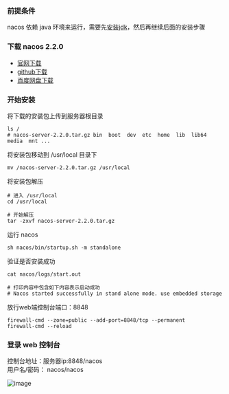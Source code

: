 ### 前提条件
nacos 依赖 java 环境来运行，需要先[安装jdk](https://github.com/xiexianbao/kuge-mall/wiki/%E5%AE%89%E8%A3%85-jdk1.8)，然后再继续后面的安装步骤

### 下载 nacos 2.2.0
* [官网下载](https://nacos.io/download/nacos-server)
* [github下载](https://github.com/alibaba/nacos/releases/tag/2.2.0)
* [百度网盘下载](https://pan.baidu.com/s/1HrCJZXz9YjMo_VN8z1ZROw?pwd=mr79)

### 开始安装
将下载的安装包上传到服务器根目录
```shell
ls /
# nacos-server-2.2.0.tar.gz bin  boot  dev  etc  home  lib  lib64  media  mnt ...
```

将安装包移动到 /usr/local 目录下
```shell
mv /nacos-server-2.2.0.tar.gz /usr/local
```

将安装包解压
```shell
# 进入 /usr/local
cd /usr/local

# 开始解压
tar -zxvf nacos-server-2.2.0.tar.gz
```

运行 nacos
```shell
sh nacos/bin/startup.sh -m standalone
```

验证是否安装成功
```shell
cat nacos/logs/start.out

# 打印内容中包含如下内容表示启动成功
# Nacos started successfully in stand alone mode. use embedded storage 
```

放行web端控制台端口：8848
```shell
firewall-cmd --zone=public --add-port=8848/tcp --permanent
firewall-cmd --reload
```

### 登录 web  控制台
控制台地址：服务器ip:8848/nacos  
用户名/密码： nacos/nacos

![image](https://github.com/user-attachments/assets/09f45d61-1d33-4302-b465-223e66fc7b4e)
